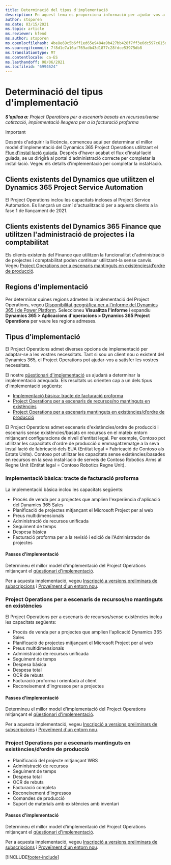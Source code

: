 ```yaml
---
title: Determinació del tipus d'implementació
description: En aquest tema es proporciona informació per ajudar-vos a determinar el tipus d'implementació correcte del Project Operations per a la vostra empresa.
author: stsporen
ms.date: 03/15/2021
ms.topic: article
ms.reviewer: kfend
ms.author: stsporen
ms.openlocfilehash: 4be8e69c5b6ff1ed65e9484a9b427bb428f7ff3e6dc597c615d5586da52867ef
ms.sourcegitcommit: 7f8d1e7a16af769adb43d1877c28fdce53975db8
ms.translationtype: MT
ms.contentlocale: ca-ES
ms.lasthandoff: 08/06/2021
ms.locfileid: "6994624"
---
```

# <a name="determine-your-deployment-type"></a>Determinació del tipus d'implementació

_**S'aplica a:** Project Operations per a escenaris basats en recursos/sense cotització, implementació lleugera per a la facturació proforma_

> [!IMPORTANT]
> Després d'adquirir la llicència, comenceu aquí per determinar el millor model d'implementació del Dynamics 365 Project Operations utilitzant el [Flux d'instal·lació guiada](https://aka.ms/provisionprojectoperations).
> Després d'haver acabat el flux d'instal·lació guiada, se us dirigirà al portal d'administració correcte per completar la instal·lació. Vegeu els detalls d'implementació per completar la instal·lació.


## <a name="existing-customers-of-dynamics-using-dynamics-365-project-service-automation"></a>Clients existents del Dynamics que utilitzen el Dynamics 365 Project Service Automation
El Project Operations inclou les capacitats incloses al Project Service Automation. Es llançarà un camí d'actualització per a aquests clients a la fase 1 de llançament de 2021.

## <a name="existing-customers-of-dynamics-365-finance-using-project-management-and-accounting"></a>Clients existents del Dynamics 365 Finance que utilitzen l'administració de projectes i la comptabilitat 

Els clients existents del Finance que utilitzen la funcionalitat d'administració de projectes i comptabilitat poden continuar utilitzant-la sense canvis. Vegeu [Project Operations per a escenaris mantinguts en existències/d’ordre de producció](#pma).


## <a name="deployment-regions"></a>Regions d'implementació
Per determinar quines regions admeten la implementació del Project Operations, vegeu [Disponibilitat geogràfica per a l'informe del Dynamics 365 i de Power Platform](https://dynamics.microsoft.com/en-us/geographic-availability/). Seleccioneu **Visualitza l'informe** i expandiu **Dynamics 365 > Aplicacions d'operacions > Dynamics 365 Project Operations** per veure les regions admeses.

## <a name="deployment-types"></a>Tipus d'implementació
El Project Operations admet diverses opcions de implementació per adaptar-se a les vostres necessitats. Tant si sou un client nou o existent del Dynamics 365, el Project Operations pot ajudar-vos a satisfer les vostres necessitats.

El nostre [qüestionari d'implementació](https://aka.ms/provisionprojectoperations) us ajudarà a determinar la implementació adequada. Els resultats us orienten cap a un dels tipus d'implementació següents:

- [Implementació bàsica: tracte de facturació proforma](#lite)
- [Project Operations per a escenaris de recursos/no mantinguts en existències](#integrated)
- [Project Operations per a escenaris mantinguts en existències/d’ordre de producció](#pma)

El Project Operations admet escenaris d'existències/ordre de producció i escenaris sense existències/basats en recursos en el mateix entorn mitjançant configuracions de nivell d'entitat legal. Per exemple, Contoso pot utilitzar les capacitats d'ordre de producció o emmagatzematge a la seva instal·lació de fabricació dels EUA (Entitat legal = Fabricació de Contoso als Estats Units). Contoso pot utilitzar les capacitats sense existències/basades en recursos en la seva instal·lació de serveis de Contoso Robotics Arms al Regne Unit (Entitat legal = Contoso Robotics Regne Unit).

### <a name="lite-deployment---deal-to-proforma-invoicing"></a><a  name="lite"></a>Implementació bàsica: tracte de facturació proforma

La implementació bàsica inclou les capacitats següents:

- Procés de venda per a projectes que amplien l'experiència d'aplicació del Dynamics 365 Sales
- Planificació de projectes mitjançant el Microsoft Project per al web
- Preus multidimensionals
- Administració de recursos unificada
- Seguiment de temps
- Despesa bàsica
- Facturació proforma per a la revisió i edició de l'Administrador de projectes 

#### <a name="deployment-steps"></a>Passos d'implementació
Determineu el millor model d'implementació del Project Operations mitjançant el [qüestionari d'implementació](https://aka.ms/provisionprojectoperations).

Per a aquesta implementació, vegeu [Inscripció a versions preliminars de subscripcions](lite-preview-subscription-sign-up.md) i [Proveïment d'un entorn nou](lite-deployment.md). 


### <a name="project-operations-for-resourcenon-stocked-scenarios"></a><a name="integrated"></a>Project Operations per a escenaris de recursos/no mantinguts en existències
El Project Operations per a escenaris de recursos/sense existències inclou les capacitats següents:
 
- Procés de venda per a projectes que amplien l'aplicació Dynamics 365 Sales
- Planificació de projectes mitjançant el Microsoft Project per al web
- Preus multidimensionals
- Administració de recursos unificada
- Seguiment de temps
- Despesa bàsica
- Despesa total
- OCR de rebuts
- Facturació proforma i orientada al client 
- Reconeixement d'ingressos per a projectes

#### <a name="deployment-steps"></a>Passos d'implementació
Determineu el millor model d'implementació del Project Operations mitjançant el [qüestionari d'implementació](https://aka.ms/provisionprojectoperations).

Per a aquesta implementació, vegeu [Inscripció a versions preliminars de subscripcions](resource-sign-up-preview-subscription.md) i [Proveïment d'un entorn nou](resource-provision-new-environment.md). 


### <a name="project-operations-for-stockedproduction-order-scenarios"></a><a name="pma"></a>Project Operations per a escenaris mantinguts en existències/d’ordre de producció

- Planificació del projecte mitjançant WBS
- Administració de recursos
- Seguiment de temps
- Despesa total
- OCR de rebuts
- Facturació completa
- Reconeixement d'ingressos
- Comandes de producció
- Suport de materials amb existències amb inventari

#### <a name="deployment-steps"></a>Passos d'implementació
Determineu el millor model d'implementació del Project Operations mitjançant el [qüestionari d'implementació](https://aka.ms/provisionprojectoperations).

Per a aquesta implementació, vegeu [Inscripció a versions preliminars de subscripcions](/dynamics365/fin-ops-core/dev-itpro/dev-tools/sign-up-preview-subscription?toc=%2fdynamics365%2ffinance%2ftoc.json) i [Proveïment d'un entorn nou](/dynamics365/fin-ops-core/dev-itpro/deployment/deploy-demo-environment?toc=%2fdynamics365%2ffinance%2ftoc.json). 



[!INCLUDE[footer-include](../includes/footer-banner.md)]